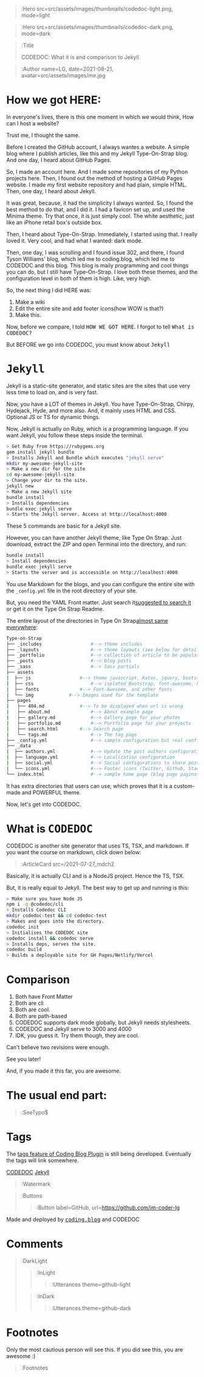 > :Hero src=src/assets/images/thumbnails/codedoc-light.png,
>       mode=light

> :Hero src=src/assets/images/thumbnails/codedoc-dark.png,
>       mode=dark

> :Title
>
> CODEDOC: What it is and comparison to Jekyll

> :Author name=LG,
>         date=2021-08-21,
>         avatar=src/assets/images/me.jpg

# How we got HERE:

In everyone's lives, there is this one moment in which we would think, How can I host a website?

Trust me, I thought the same.

Before I created the GitHub account, I always wantes a website. A simple blog where I publish articles, like this and my Jekyll Type-On-Strap blog. And one day, I heard about GitHub Pages. 

So, I made an account here. And I made some repositories of my Python projects here. Then, I found out the method of hosting a GitHub Pages website. I made my first website repository and had plain, simple HTML. Then, one day, I heard about Jekyll.

It was great, because, it had the simplicity I always wanted. So, I found the best method to do that, and I did it. I had a favicon set up, and used the Minima theme. Try that once, it is just simply cool. The white aesthetic, just like an iPhone retail box's outside box.

Then, I heard about Type-On-Strap. Immediately, I started using that. I really loved it. Very cool, and had what I wanted: dark mode. 

Then, one day, I was scrolling and I found issue 302, and there, I found Tyson Williams' blog, which led me to coding.blog, which led me to CODEDOC and this blog. This blog is maily programming and cool things you can do, but I still have Type-On-Strap. I love both these themes, and the configuration level in both of them is high. Like, very high.

So, the next thing I did HERE was:

1. Make a wiki
2. Edit the entire site and add footer icons(how WOW is that?)
3. Make this.

Now, before we compare, I told <kbd>HOW WE GOT HERE</kbd>. I forgot to tell <kbd>What is CODEDOC?</kbd>

<!--First Revision-->

But BEFORE we go into CODEDOC, you must know about <kbd>Jekyll</kbd>

# <kbd>Jekyll</kbd>

Jekyll is a static-site generator, and static sites are the sites that use very less time to load on, and is very fast.

Now, you have a LOT of themes in Jekyll. You have Type-On-Strap, Chirpy, Hydejack, Hyde, and more also. And, it mainly uses HTML and CSS. Optional JS or TS for dynamic things.

Now, Jekyll is actually on Ruby, which is a programming language. If you want Jekyll, you follow these steps inside the terminal.
```bash
> Get Ruby from https://rubygems.org
gem install jekyll bundle
> Installs Jekyll and Bundle which executes "jekyll serve"
mkdir my-awesome-jekyll-site
> Make a new dir for the site
cd my-awesome-jekyll-site
> Change your dir to the site.
jekyll new
> Make a new Jekyll site
bundle install
> Installs dependencies
bundle exec jekyll serve
> Starts the Jekyll server. Access at http://localhost:4000
```

These 5 commands are basic for a Jekyll site.

However, you can have another Jekyll theme, like Type On Strap. Just download, extract the ZIP and open Terminal into the directory, and run:
```bash
bundle install
> Install dependencies
bundle exec jekyll serve
> Starts the server and is acccessible on http://localhost:4000
```
You use Markdown for the blogs, and you can configure the entire site with the `_config.yml` file in the root directory of your site.

But, you need the YAML Front matter. Just search it[suggested to search it](:Footnote) or get it on the Type On Strap Readme.

The entire layout of the directories in Type On Strap[almost same everywhere](:Footnote):

```bash
Type-on-Strap
├── _includes	               #--> theme includes
├── _layouts                   #--> theme layouts (see below for details)
├── _portfolio	               #--> collection of article to be populated in the portfolio page
├── _posts                     #--> Blog posts
├── _sass                      #--> Sass partials 
├── assets
|  ├── js	               #--> theme javascript, Katex, jquery, bootstrap, jekyll search, 
|  ├── css                     #--> isolated Bootstrap, font-awesome, katex and main css
|  ├── fonts		       #--> Font-Awesome, and other fonts
|  └── img		       #--> Images used for the template
├── pages
|   ├── 404.md		       #--> To be displayed when url is wrong
|   ├── about.md               #--> About example page
|   ├── gallery.md             #--> Gallery page for your photos
|   ├── portfolio.md	       #--> Portfolio page for your projects
|   ├── search.html	       #--> Search page
|   └── tags.md                #--> The tag page
├── _config.yml                #--> sample configuration but real config
├── _data
|  ├── authors.yml             #--> Update the post authors configurations 
|  ├── language.yml            #--> Localization configuration
|  ├── social.yml              #--> Social configurations to share posts (RSS, shares, ...)
|  └── icons.yml               #--> Footer icons (Twitter, Github, Stackoverflow, ...)
└── index.html                 #--> sample home page (blog page paginated)
```
It has extra directories that users can use, which proves that it is a custom-made and POWERFUL theme.

Now, let's get into CODEDOC.

# What is <kbd>CODEDOC</kbd>

CODEDOC is another site generator that uses TS, TSX, and markdown. If you want the course on markdown, click down below:

> :ArticleCard src=/2021-07-27_mdch2

Basically, it is actually CLI and is a NodeJS project. Hence the TS, TSX.

But, it is really equal to Jekyll. The best way to get up and running is this:

```bash
> Make sure you have Node JS
npm i -g @codedoc/cli
> Installs Codedoc CLI
mkdir codedoc-test && cd codedoc-test
> Makes and goes into the directory.
codedoc init
> Initialises the CODEDOC site
codedoc install && codedoc serve
> Installs deps, serves the site.
codedoc build
> Builds a deployable site for GH Pages/Netlify/Vercel
```

# Comparison

1. Both have Front Matter
2. Both are cli
3. Both are cool.
4. Both are path-based
5. CODEDOC supports dark mode globally, but Jekyll needs stylesheets.
6. CODEDOC and Jekyll serve to 3000 and 4000
7. IDK, you guess it. Try them though, they are cool.

Can't believe two revisions were enough.

See you later!


And, if you made it this far, you are awesome.
# The usual end part:

> :SeeTypo$

# Tags

The [tags feature of Coding Blog Plugin](https://connect-platform.github.io/coding-blog-plugin/tags) is still being developed.  Eventually the tags will link somewhere.

[CODEDOC](:Tag) [Jekyll](:Tag)

> :Watermark

> :Buttons
> > :Button label=GitHub, url=https://github.com/im-coder-lg
>
<!-- > > :Button icon=true, label=code, url=https://gist.github.com/coder-lg/f82b7337ac76ed6d70c2bd8e8dd7600d -->

Made and deployed by [<kbd>coding.blog</kbd>](https://coding.blog/) and CODEDOC
# Comments

> :DarkLight
> > :InLight
> >
> > > :Utterances theme=github-light
>
> > :InDark
> >
> > > :Utterances theme=github-dark


# Footnotes

Only the most cautious person will see this. If you did see this, you are awesome :)

> :Footnotes
<!--Done during the first revision-->